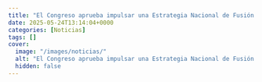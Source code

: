 ```yaml
---
title: "El Congreso aprueba impulsar una Estrategia Nacional de Fusión Nuclear"
date: 2025-05-24T13:14:04+0000
categories: [Noticias]
tags: []
cover:
  image: "/images/noticias/"
  alt: "El Congreso aprueba impulsar una Estrategia Nacional de Fusión Nuclear"
  hidden: false
---
```



